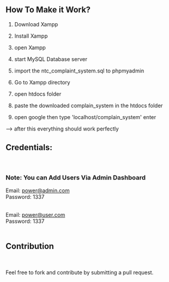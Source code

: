 <h2>How To Make it Work?</h2>


1. Download Xampp

2. Install Xampp

3. open Xampp

4. start MySQL Database server

5. import the ntc_complaint_system.sql to phpmyadmin

6. Go to Xampp directory

7. open htdocs folder <br>

8. paste the downloaded complain_system in the htdocs folder


9. open google then type 'localhost/complain_system' enter



--> after this everything should work perfectly

<h2>Credentials: </h2><br>

<h3>Note: You can Add Users Via Admin Dashboard</h2>

Email: power@admin.com <br>
Password: 1337 <br>
<br>

Email: power@user.com <br>
Password: 1337 <br>
<br>


<h2>Contribution</h2><br>

Feel free to fork and contribute by submitting a pull request.<br>
